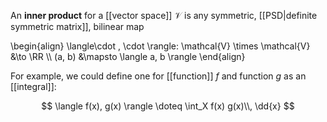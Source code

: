 An **inner product** for a [[vector space]] $\mathcal{V}$ is any symmetric, [[PSD|definite symmetric matrix]], bilinear map

\begin{align}
\langle\cdot , \cdot \rangle: \mathcal{V} \times \mathcal{V} &\to \RR \\\\
(a, b) &\mapsto \langle a, b \rangle
\end{align}

For example, we could define one for [[function]] $f$ and function $g$ as an [[integral]]:

$$
\langle f(x), g(x) \rangle \doteq \int_X f(x) g(x)\\, \dd{x}
$$